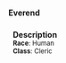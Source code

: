 #### Everend

<div class="well" style="float:left; padding:4px 8px 4px 8px; margin-right:12px; margin-bottom: 0px">
    <strong>Description</strong><br>
    <small>
        <strong>Race</strong>: Human<br>
        <strong>Class</strong>: Cleric<br>
        <!-- <strong>Background</strong>: Sage<br> -->
        <!-- <strong>Alignment</strong>: Chaotic Good<br> -->
        <!-- <strong>Age</strong>: 40<br> -->
        <!-- <strong>Height</strong>: 3'8"<br> -->
        <!-- <strong>Weight</strong>: 40 lbs<br> -->
        <!-- <strong>Favored Weapon</strong> Abacus<br> -->
        <!-- <strong>Favored Skills</strong> Potion making<br> -->
    </small>
</div>
